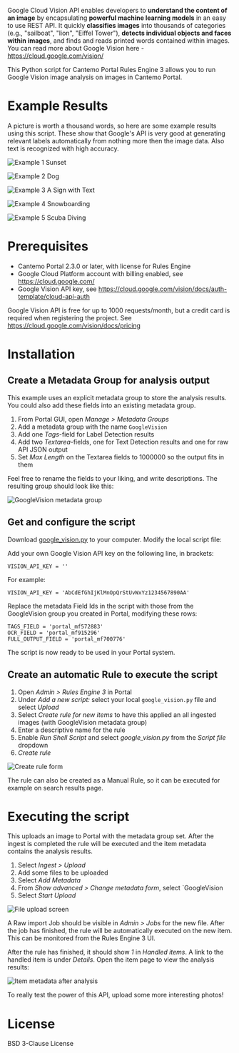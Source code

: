 Google Cloud Vision API enables developers to **understand the content of an image** by encapsulating 
**powerful machine learning models** in an easy to use REST API. It quickly **classifies images** into 
thousands of categories (e.g., "sailboat", "lion", "Eiffel Tower"), **detects individual objects and 
faces within images**, and finds and reads printed words contained within images. You can read more about Google Vision 
here - https://cloud.google.com/vision/

This Python script for Cantemo Portal Rules Engine 3 allows you to run Google Vision image analysis 
on images in Cantemo Portal.


# Example Results

A picture is worth a thousand words, so here are some example results using this script. These show that Google's API 
is very good at generating relevant labels automatically from nothing more then the image data. Also text is recognized
with high accuracy.

![Example 1 Sunset](gv_example_1.png?raw=true)

![Example 2 Dog](gv_example_2.png?raw=true)

![Example 3 A Sign with Text](gv_example_3.png?raw=true)

![Example 4 Snowboarding](gv_example_4.png?raw=true)

![Example 5 Scuba Diving](gv_example_5.png?raw=true)

# Prerequisites

* Cantemo Portal 2.3.0 or later, with license for Rules Engine
* Google Cloud Platform account with billing enabled, see https://cloud.google.com/
* Google Vision API key, see https://cloud.google.com/vision/docs/auth-template/cloud-api-auth

Google Vision API is free for up to 1000 requests/month, but a credit card is required when registering the project.
See https://cloud.google.com/vision/docs/pricing

# Installation

## Create a Metadata Group for analysis output

This example uses an explicit metadata group to store the analysis results. You could also add these fields into an 
existing metadata group.

1. From Portal GUI, open *Manage > Metadata Groups*
1. Add a metadata group with the name `GoogleVision`
1. Add one *Tags*-field for Label Detection results
1. Add two *Textarea*-fields, one for Text Detection results and one for raw API JSON output
1. Set *Max Length* on the Textarea fields to 1000000 so the output fits in them

Feel free to rename the fields to your liking, and write descriptions. The resulting group should look like this:

![GoogleVision metadata group](gv_metadata_group.png?raw=true)

## Get and configure the script

Download [google_vision.py](google_vision.py?raw=true) to your computer. Modify the local script file:

Add your own Google Vision API key on the following line, in brackets:
  
```
VISION_API_KEY = ''
```

For example:

```
VISION_API_KEY = 'AbCdEfGhIjKlMnOpQrStUvWxYz1234567890AA'
```

Replace the metadata Field Ids in the script with those from the GoogleVision group you created in Portal, 
modifying these rows:

```
TAGS_FIELD = 'portal_mf572883'
OCR_FIELD = 'portal_mf915296'
FULL_OUTPUT_FIELD = 'portal_mf700776'
```

The script is now ready to be used in your Portal system.

## Create an automatic Rule to execute the script

1. Open *Admin > Rules Engine 3* in Portal
1. Under *Add a new script:* select your local `google_vision.py` file and select *Upload*
1. Select *Create rule for new items* to have this applied an all ingested images (with GoogleVision metadata group)
1. Enter a descriptive name for the rule
1. Enable *Run Shell Script* and select *google_vision.py* from the *Script file* dropdown
1. *Create rule*

![Create rule form](gv_create_rule.png?raw=true)

The rule can also be created as a Manual Rule, so it can be executed for example on search results page.

# Executing the script

This uploads an image to Portal with the metadata group set. After the ingest is completed the rule will be executed
and the item metadata contains the analysis results.

1. Select *Ingest > Upload*
1. Add some files to be uploaded
1. Select *Add Metadata*
1. From *Show advanced > Change metadata form*, select `GoogleVision
1. Select *Start Upload*

![File upload screen](gv_upload_file.png?raw=true)

A Raw import Job should be visible in *Admin > Jobs* for the new file. After the job has finished, the rule will be
automatically executed on the new item. This can be monitored from the Rules Engine 3 UI.

After the rule has finished, it should show *1* in *Handled items*. A link to the handled item is under *Details*. 
Open the item page to view the analysis results:

![Item metadata after analysis](gv_item_after_analysis.png?raw=true)

To really test the power of this API, upload some more interesting photos!

# License

BSD 3-Clause License
